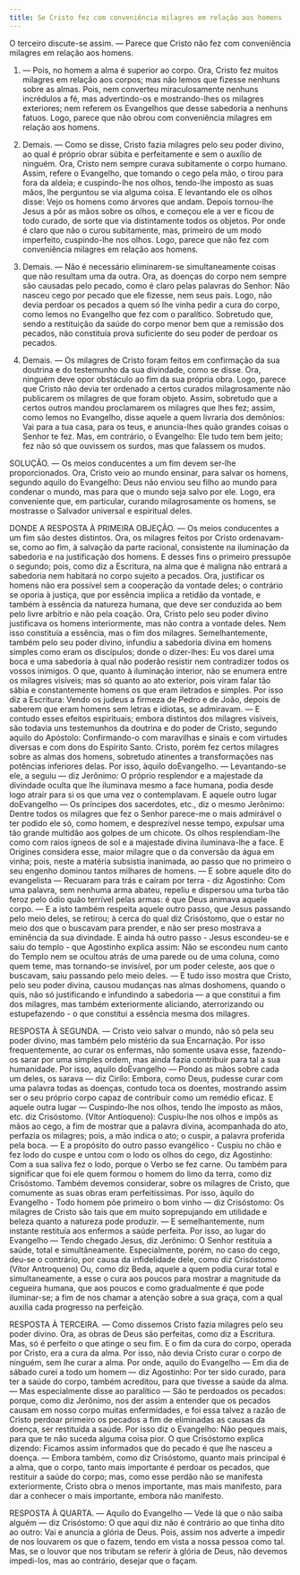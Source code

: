 ```yaml
---
title: Se Cristo fez com conveniência milagres em relação aos homens
---
```


O terceiro discute-se assim. — Parece que Cristo não fez com conveniência milagres em relação aos homens.  

1. — Pois, no homem a alma é superior ao corpo. Ora, Cristo fez muitos milagres em relação aos corpos; mas não lemos que fizesse nenhuns sobre as almas. Pois, nem converteu miraculosamente nenhuns incrédulos a fé, mas advertindo-os e mostrando-lhes os milagres exteriores; nem referem os Evangelhos que desse sabedoria a nenhuns fatuos. Logo, parece que não obrou com conveniência milagres em relação aos homens.  

2. Demais. — Como se disse, Cristo fazia milagres pelo seu poder divino, ao qual é próprio obrar súbita e perfeitamente e sem o auxílio de ninguém. Ora, Cristo nem sempre curava subitamente o corpo humano. Assim, refere o Evangelho, que tomando o cego pela mão, o tirou para fora da aldeia; e cuspindo-lhe nos olhos, tendo-lhe imposto as suas mãos, lhe perguntou se via alguma coisa. E levantando ele os olhos disse: Vejo os homens como árvores que andam. Depois tornou-lhe Jesus a pôr as mãos sobre os olhos, e começou ele a ver e ficou de todo curado, de sorte que via distintamente todos os objetos. Por onde é claro que não o curou subitamente, mas, primeiro de um modo imperfeito, cuspindo-lhe nos olhos. Logo, parece que não fez com conveniência milagres em relação aos homens.  

3. Demais. — Não é necessário eliminarem-se simultaneamente coisas que não resultam uma da outra. Ora, as doenças do corpo nem sempre são causadas pelo pecado, como é claro pelas palavras do Senhor: Não nasceu cego por pecado que ele fizesse, nem seus pais. Logo, não devia perdoar os pecados a quem só lhe vinha pedir a cura do corpo, como lemos no Evangelho que fez com o paralítico. Sobretudo que, sendo a restituição da saúde do corpo menor bem que a remissão dos pecados, não constituía prova suficiente do seu poder de perdoar os pecados.  

4. Demais. — Os milagres de Cristo foram feitos em confirmação da sua doutrina e do testemunho da sua divindade, como se disse. Ora, ninguém deve opor obstáculo ao fim da sua própria obra. Logo, parece que Cristo não devia ter ordenado a certos curados milagrosamente não publicarem os milagres de que foram objeto. Assim, sobretudo que a certos outros mandou proclamarem os milagres que lhes fez; assim, como lemos no Evangelho, disse aquele a quem livraria dos demônios: Vai para a tua casa, para os teus, e anuncia-lhes quão grandes coisas o Senhor te fez.  Mas, em contrário, o Evangelho: Ele tudo tem bem jeito; fez não só que ouvissem os surdos, mas que falassem os mudos.  

SOLUÇÃO. — Os meios conducentes a um fim devem ser-lhe proporcionados. Ora, Cristo veio ao mundo ensinar, para salvar os homens, segundo aquilo do Evangelho: Deus não enviou seu filho ao mundo para condenar o mundo, mas para que o mundo seja salvo por ele. Logo, era conveniente que, em particular, curando milagrosamente os homens, se mostrasse o Salvador universal e espiritual deles.  

DONDE A RESPOSTA À PRIMEIRA OBJEÇÃO. — Os meios conducentes a um fim são destes distintos. Ora, os milagres feitos por Cristo ordenavam-se, como ao fim, à salvação da parte racional, consistente na iluminação da sabedoria e na justificação dos homens. E desses fins o primeiro pressupõe o segundo; pois, como diz a Escritura, na alma que é maligna não entrará a sabedoria nem habitará no corpo sujeito a pecados. Ora, justificar os homens não era possível sem a cooperação da vontade deles; o contrário se oporia à justiça, que por essência implica a retidão da vontade, e também à essência da natureza humana, que deve ser conduzida ao bem pelo livre arbítrio e não pela coação. Ora, Cristo pelo seu poder divino justificava os homens interiormente, mas não contra a vontade deles. Nem isso constituía a essência, mas o fim dos milagres. Semelhantemente, também pelo seu poder divino, infundiu a sabedoria divina em homens simples como eram os discípulos; donde o dizer-lhes: Eu vos darei uma boca e uma sabedoria à qual não poderão resistir nem contradizer todos os vossos inimigos. O que, quanto à iluminação interior, não se enumera entre os milagres visíveis; mas só quanto ao ato exterior, pois viram falar tão sábia e constantemente homens os que eram iletrados e simples. Por isso diz a Escritura: Vendo os judeus a firmeza de Pedro e de João, depois de saberem que eram homens sem letras e idiotas, se admiravam. — E contudo esses efeitos espirituais; embora distintos dos milagres visíveis, são todavia uns testemunhos da doutrina e do poder de Cristo, segundo aquilo do Apóstolo: Confirmando-o com maravilhas e sinais e com virtudes diversas e com dons do Espírito Santo. Cristo, porém fez certos milagres sobre as almas dos homens, sobretudo atinentes a transformações nas potências inferiores delas. Por isso, àquilo doEvangelho. — Levantando-se ele, a seguiu — diz Jerônimo: O próprio resplendor e a majestade da divindade oculta que lhe iluminava mesmo a face humana, podia desde logo atrair para si os que uma vez o contemplavam. E aquele outro lugar doEvangelho — Os príncipes dos sacerdotes, etc., diz o mesmo Jerônimo: Dentre todos os milagres que fez o Senhor parece-me o mais admirável o ter podido ele só, como homem, e desprezível nesse tempo, expulsar uma tão grande multidão aos golpes de um chicote. Os olhos resplendiam-lhe como com raios ígneos de sol e a majestade divina iluminava-lhe a face. E Origines considera esse, maior milagre que o da conversão da água em vinha; pois, neste a matéria subsistia inanimada, ao passo que no primeiro o seu engenho dominou tantos milhares de homens. — E sobre aquele dito do evangelista — Recuaram para trás e caíram por terra - diz Agostinho: Com uma palavra, sem nenhuma arma abateu, repeliu e dispersou uma turba tão feroz pelo ódio quão terrível pelas armas: é que Deus animava aquele corpo. — E a isto também respeita aquele outro passo, que Jesus passando pelo meio deles, se retirou; à cerca do qual diz Crisóstomo, que o estar no meio dos que o buscavam para prender, e não ser preso mostrava a eminência da sua divindade. E ainda há outro passo - Jesus escondeu-se e saiu do templo - que Agostinho explica assim: Não se escondeu num canto do Templo nem se ocultou atrás de uma parede ou de uma coluna, como quem teme, mas tornando-se invisível, por um poder celeste, aos que o buscavam, saiu passando pelo meio deles. — E tudo isso mostra que Cristo, pelo seu poder divina, causou mudanças nas almas doshomens, quando o quis, não só justificando e infundindo a sabedoria — a que constitui a fim dos milagres, mas também exteriormente aliciando, aterrorizando ou estupefazendo - o que constitui a essência mesma dos milagres.  

RESPOSTA À SEGUNDA. — Cristo veio salvar o mundo, não só pela seu poder divino, mas também pelo mistério da sua Encarnação. Por isso frequentemente, ao curar os enfermas, não somente usava esse, fazendo-os sarar por uma simples ordem, mas ainda fazia contribuir para tal a sua humanidade. Por isso, aquilo doEvangelho — Pondo as mãos sobre cada um deles, os sarava — diz Cirílo: Embora, como Deus, pudesse curar com uma palavra todas as doenças, contudo toca os doentes, mostrando assim ser o seu próprio corpo capaz de contribuir como um remédio eficaz. E aquele outra lugar — Cuspindo-lhe nos olhos, tendo lhe imposto as mãos, etc. diz Crisóstomo. (Vítor Antíoqueno): Cuspiu-lhe nos olhos e impôs as mãos ao cego, a fim de mostrar que a palavra divina, acompanhada do ato, perfazia os milagres; pois, a mão indica o ato; o cuspir, a palavra proferida pela boca. — E a propósito do outro passo evangélico - Cuspiu no chão e fez lodo do cuspe e untou com o lodo os olhos do cego, diz Agostinho: Com a sua saliva fez o lodo, porque o Verbo se fez carne. Ou também para significar que foi ele quem formou o homem do limo da terra, como diz Crisóstomo.  Também devemos considerar, sobre os milagres de Cristo, que comumente as suas obras eram perfeitíssimas. Por isso, àquilo do Evangelho - Todo homem põe primeiro o bom vinho — diz Crisóstomo: Os milagres de Cristo são tais que em muito soprepujando em utilidade e beleza quanto a natureza pode produzir. — E semelhantemente, num instante restituía aos enfermos a saúde perfeita. Por isso, ao lugar do Evangelho — Tendo chegado Jesus, diz Jerônimo: O Senhor restituía a saúde, total e simultâneamente.  Especialmente, porém, no caso do cego, deu-se o contrário, por causa da infidelidade dele, como diz Crisóstomo (Vítor Antroqueno) Ou, como diz Beda, aquele a quem podia curar total e simultaneamente, a esse o cura aos poucos para mostrar a magnitude da cegueira humana, que aos poucos e como gradualmente é que pode iluminar-se; a fim de nos chamar a atenção sobre a sua graça, com a qual auxilia cada progresso na perfeição.  

RESPOSTA À TERCEIRA. — Como dissemos Cristo fazia milagres pelo seu poder divino. Ora, as obras de Deus são perfeitas, como diz a Escritura. Mas, só é perfeito o que atinge o seu fim. E o fim da cura do corpo, operada por Cristo, era a cura da alma. Por isso, não devia Cristo curar o corpo de ninguém, sem lhe curar a alma. Por onde, aquilo do Evangelho — Em dia de sábado curei a todo um homem — diz Agostinho: Por ter sido curado, para ter a saúde do corpo, também acreditou, para que tivesse a saúde da alma. — Mas especialmente disse ao paralítico — São te perdoados os pecados: porque, como diz Jerônimo, nos der assim a entender que os pecados causam em nosso corpo muitas enfermidades, e foi essa talvez a razão de Cristo perdoar primeiro os pecados a fim de eliminadas as causas da doença, ser restituída a saúde. Por isso diz o Evangelho: Não peques mais, para que te não suceda alguma coisa pior. O que Crisóstomo explica dizendo: Ficamos assim informados que do pecado é que lhe nasceu a doença. — Embora também, como diz Crisóstomo, quanto mais principal é a alma, que o corpo, tanto mais importante é perdoar os pecados, que restituir a saúde do corpo; mas, como esse perdão não se manifesta exteriormente, Cristo obra o menos importante, mas mais manifesto, para dar a conhecer o mais importante, embora não manifesto.  

RESPOSTA À QUARTA. — Aquilo do Evangelho — Vede lá que o não saiba alguém — diz Crisóstomo: O que aqui diz não é contrário ao que tinha dito ao outro: Vai e anuncia a glória de Deus. Pois, assim nos adverte a impedir de nos louvarem os que o fazem, tendo em vista a nossa pessoa como tal. Mas, se o louvor que nos tributam se referir à glória de Deus, não devemos impedi-los, mas ao contrário, desejar que o façam.